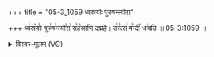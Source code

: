 +++
title = "05-3_1059 ध्वस्रयोः पुरुषन्त्योरा"

+++
ध्व꣣स्र꣡योः꣢ पुरु꣣ष꣢न्त्यो꣣रा꣢ स꣣ह꣡स्रा꣢णि दद्महे। त꣢र꣣त्स꣢ म꣣न्दी꣡ धा꣢वति ॥ 05-3:1059 ॥

<details><summary>विस्वर-मूलम् (VC)</summary>

ध्वस्रयोः पुरुषन्त्योरा सहस्राणि दद्महे । तरत्स मन्दी धावति ॥१०५९॥
</details>